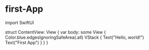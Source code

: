 # first-App
import SwiftUI

struct ContentView: View {
    var body: some View {
        Color.blue.edgesIgnoringSafeArea(.all)
        VStack {
            Text("Hello, world!")
            Text("First App")
        }
    }
}

